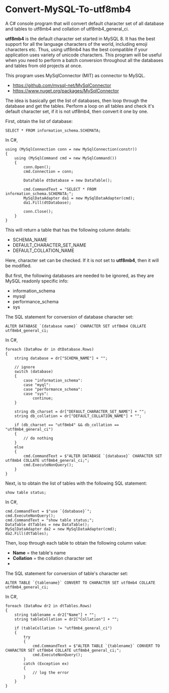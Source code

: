 # Convert-MySQL-To-utf8mb4

A C# console program that will convert default character set of all database and tables to utf8mb4 and collation of utf8mb4_general_ci.

<b>utf8mb4</b> is the default character set started in MySQL 8. It has the best support for all the language characters of the world, including emoji characters etc. Thus, using utf8mb4 has the best compatible if your application uses variety of unicode characters. This program will be useful when you need to perform a batch conversion throughout all the databases and tables from old projects at once.

This program uses MySqlConnector (MIT) as connector to MySQL.

- https://github.com/mysql-net/MySqlConnector
- https://www.nuget.org/packages/MySqlConnector

The idea is basically get the list of databases, then loop through the database and get the tables. Perform a loop on all tables and check it's default character set, if it is not utf8mb4, then convert it one by one.

First, obtain the list of database:
```
SELECT * FROM information_schema.SCHEMATA;
```
In C#,
```
using (MySqlConnection conn = new MySqlConnection(constr))
{
    using (MySqlCommand cmd = new MySqlCommand())
    {
        conn.Open();
        cmd.Connection = conn;

        DataTable dtDatabase = new DataTable();

        cmd.CommandText = "SELECT * FROM information_schema.SCHEMATA;";
        MySqlDataAdapter da1 = new MySqlDataAdapter(cmd);
        da1.Fill(dtDatabase);

        conn.Close();
    }
}
```
This will return a table that has the following column details:

- SCHEMA_NAME
- DEFAULT_CHARACTER_SET_NAME
- DEFAULT_COLLATION_NAME

Here, character set can be checked. If it is not set to <b>utf8mb4</b>, then it will be modified.

But first, the following databases are needed to be ignored, as they are MySQL readonly specific info:

- information_schema
- mysql
- performance_schema
- sys

The SQL statement for conversion of database character set:
```
ALTER DATABASE `{database name}` CHARACTER SET utf8mb4 COLLATE utf8mb4_general_ci;
```
In C#,
```
foreach (DataRow dr in dtDatabase.Rows)
{
    string database = dr["SCHEMA_NAME"] + "";

    // ignore
    switch (database)
    {
        case "information_schema":
        case "myql":
        case "performance_schema":
        case "sys":
            continue;
    }

    string db_charset = dr["DEFAULT_CHARACTER_SET_NAME"] + "";
    string db_collation = dr["DEFAULT_COLLATION_NAME"] + "";

    if (db_charset == "utf8mb4" && db_collation == "utf8mb4_general_ci")
    {
        // do nothing
    }
    else
    {
        cmd.CommandText = $"ALTER DATABASE `{database}` CHARACTER SET utf8mb4 COLLATE utf8mb4_general_ci;";
        cmd.ExecuteNonQuery();
    }
}
```
Next, is to obtain the list of tables with the following SQL statement:
```
show table status;
```
In C#,
```
cmd.CommandText = $"use `{database}`";
cmd.ExecuteNonQuery();
cmd.CommandText = "show table status;";
DataTable dtTables = new DataTable();
MySqlDataAdapter da2 = new MySqlDataAdapter(cmd);
da2.Fill(dtTables);
```
Then, loop through each table to obtain the following column value:

- <b>Name</b> = the table's name
- <b>Collation</b> = the collation character set
- 
The SQL statement for conversion of table's character set:
```
ALTER TABLE `{tablename}` CONVERT TO CHARACTER SET utf8mb4 COLLATE utf8mb4_general_ci;
```
In C#,
```
foreach (DataRow dr2 in dtTables.Rows)
{
    string tablename = dr2["Name"] + "";
    string tableCollation = dr2["Collation"] + "";

    if (tableCollation != "utf8mb4_general_ci")
    {
        try
        {
            cmd.CommandText = $"ALTER TABLE `{tablename}` CONVERT TO CHARACTER SET utf8mb4 COLLATE utf8mb4_general_ci;";
            cmd.ExecuteNonQuery();
        }
        catch (Exception ex)
        {
            // log the error
        }
    }
}
```
